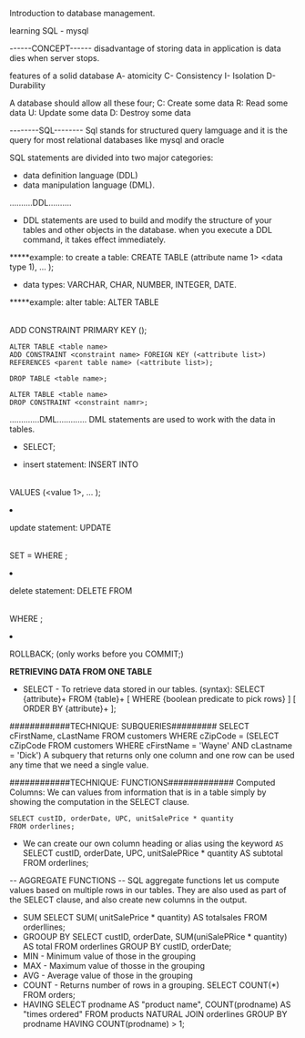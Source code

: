 Introduction to database management.

learning SQL - mysql


------CONCEPT------
disadvantage of storing data in application is data dies when server stops.

features of a solid database
A- atomicity
C- Consistency
I- Isolation
D- Durability


A database should allow all these four;
C: Create some data
R: Read some data
U: Update some data
D: Destroy some data


--------SQL--------
Sql stands for structured query lamguage and it is the query for most relational databases like mysql and oracle


SQL statements are divided into two major categories:
- data definition language (DDL)
- data manipulation language (DML).

..........DDL..........
- DDL statements are used to build and modify the structure of your tables and other objects in the database. when you execute a DDL command, it takes effect immediately.

*****example: to create a table:
	CREATE TABLE <table name> (attribute name 1> <data type 1), 
	...
	<attribute name n> <data type n>);

- data types: VARCHAR, CHAR, NUMBER, INTEGER, DATE.

*****example: alter table:
	ALTER TABLE <table name>
	ADD CONSTRAINT <constraint name> PRIMARY KEY (<attribute list>);


	ALTER TABLE <table name>
	ADD CONSTRAINT <constraint name> FOREIGN KEY (<attribute list>)
	REFERENCES <parent table name> (<attribute list>);

	DROP TABLE <table name>;

	ALTER TABLE <table name>
	DROP CONSTRAINT <constraint namr>;



.............DML.............
DML statements are used to work with the data in tables. 


- SELECT;

- insert statement:
	INSERT INTO <table name>
	VALUES (<value 1>, ... <value n>);

- update statement:
	UPDATE <table name>
	SET <attribute> = <expression>
	WHERE <condition>;

- delete statement:
	DELETE FROM <table name>
	WHERE <condition>;


- ROLLBACK; (only works before you COMMIT;)


______________RETRIEVING DATA FROM ONE TABLE______________

- SELECT - To retrieve data stored in our tables.
(syntax):
	SELECT {attribute}+
	FROM {table}+
	[ WHERE {boolean predicate to pick rows} ]
	[ ORDER BY {attribute}+ ];



############TECHNIQUE: SUBQUERIES#########
	SELECT cFirstName, cLastName
	FROM customers
	WHERE cZipCode =
	 (SELECT cZipCode
	  FROM customers
	  WHERE cFirstName = 'Wayne' AND cLastname = 'Dick') 
A subquery that returns only one column and one row can be used any time that we need a single value.



############TECHNIQUE: FUNCTIONS#############
Computed Columns: We can values from information that is in a table simply by showing the computation in the SELECT clause.

	SELECT custID, orderDate, UPC, unitSalePrice * quantity
	FROM orderlines;
- We can create our own column heading or alias using the keyword `AS`
	SELECT custID, orderDate, UPC,
	  unitSalePRice * quantity AS subtotal
	FROM orderlines;

-- AGGREGATE FUNCTIONS --
SQL aggregate functions let us compute values based on multiple rows in our tables. They are also used as part of the SELECT clause, and also create new columns in the output.
- SUM
	SELECT SUM( unitSalePrice * quantity) AS totalsales
	FROM orderllines;
- GROOUP BY
	SELECT custID, orderDate, SUM(uniSalePRice * quantity) AS total
	FROM orderlines
	GROUP BY custID, orderDate;
- MIN - Minimum value of those in the grouping
- MAX - Maximum value of thosse in the grouping
- AVG - Average value of those in the grouping
- COUNT - Returns number of rows in a grouping.
	SELECT COUNT(*)
	FROM orders;
- HAVING
	SELECT prodname AS "product name",
	  COUNT(prodname) AS "times ordered"
	FROM products NATURAL JOIN orderlines
	GROUP BY prodname
	HAVING COUNT(prodname) > 1;
